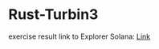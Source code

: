 # Rust-Turbin3

exercise result link to Explorer Solana: <a href="http://www.link.com" target="_blank">Link</a>
